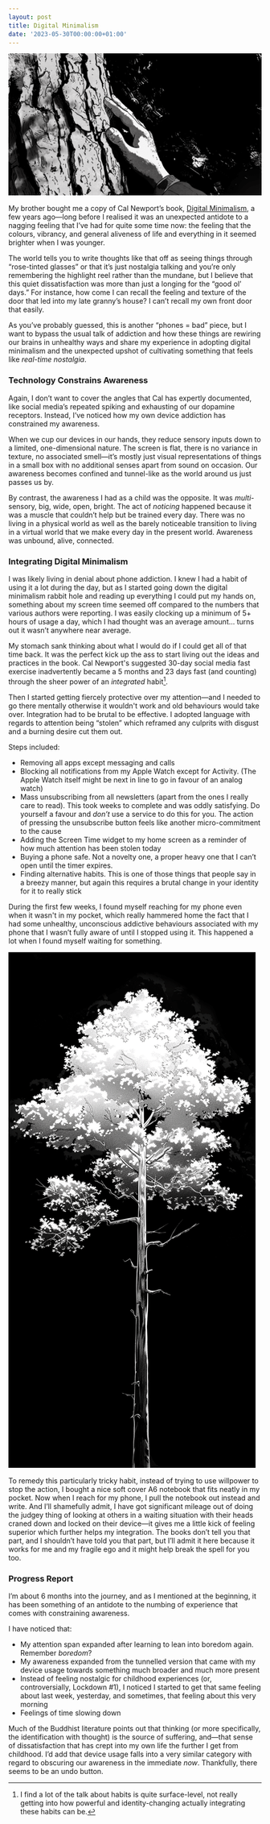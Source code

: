 ```yaml
---
layout: post
title: Digital Minimalism
date: '2023-05-30T00:00:00+01:00'
---
```


![](/img/digital-min.png)

My brother bought me a copy of Cal Newport’s book, [Digital Minimalism](https://calnewport.com/writing/#books), a few years ago—long before I realised it was an unexpected antidote to a nagging feeling that I’ve had for quite some time now: the feeling that the colours, vibrancy, and general aliveness of life and everything in it seemed brighter when I was younger.

The world tells you to write thoughts like that off as seeing things through “rose-tinted glasses” or that it’s just nostalgia talking and you’re only remembering the highlight reel rather than the mundane, but I believe that this quiet dissatisfaction was more than just a longing for the “good ol’ days.” For instance, how come I can recall the feeling and texture of the door that led into my late granny’s house? I can’t recall my own front door that easily.

As you’ve probably guessed, this is another “phones = bad” piece, but I want to bypass the usual talk of addiction and how these things are rewiring our brains in unhealthy ways and share my experience in adopting digital minimalism and the unexpected upshot of cultivating something that feels like _real-time nostalgia_.

### Technology Constrains Awareness

Again, I don’t want to cover the angles that Cal has expertly documented, like social media’s repeated spiking and exhausting of our dopamine receptors. Instead, I’ve noticed how my own device addiction has constrained my awareness.

When we cup our devices in our hands, they reduce sensory inputs down to a limited, one-dimensional nature. The screen is flat, there is no variance in texture, no associated smell—it’s mostly just visual representations of things in a small box with no additional senses apart from sound on occasion. Our awareness becomes confined and tunnel-like as the world around us just passes us by.

By contrast, the awareness I had as a child was the opposite. It was _multi_-sensory, big, wide, open, bright. The act of _noticing_ happened because it was a muscle that couldn’t help but be trained every day. There was no living in a physical world as well as the barely noticeable transition to living in a virtual world that we make every day in the present world. Awareness was unbound, alive, connected.

### Integrating Digital Minimalism

I was likely living in denial about phone addiction. I knew I had a habit of using it a lot during the day, but as I started going down the digital minimalism rabbit hole and reading up everything I could put my hands on, something about my screen time seemed off compared to the numbers that various authors were reporting. I was easily clocking up a minimum of 5+ hours of usage a day, which I had thought was an average amount... turns out it wasn’t anywhere near average.

My stomach sank thinking about what I would do if I could get all of that time back. It was the perfect kick up the ass to start living out the ideas and practices in the book. Cal Newport's suggested 30-day social media fast exercise inadvertently became a 5 months and 23 days fast (and counting) through the sheer power of an _integrated_ habit[^1].

Then I started getting fiercely protective over my attention—and I needed to go there mentally otherwise it wouldn't work and old behaviours would take over. Integration had to be brutal to be effective. I adopted language with regards to attention being “stolen” which reframed any culprits with disgust and a burning desire cut them out.

Steps included:

- Removing all apps except messaging and calls
- Blocking all notifications from my Apple Watch except for Activity. (The Apple Watch itself might be next in line to go in favour of an analog watch)
- Mass unsubscribing from all newsletters (apart from the ones I really care to read). This took weeks to complete and was oddly satisfying. Do yourself a favour and _don’t_ use a service to do this for you. The action of pressing the unsubscribe button feels like another micro-commitment to the cause
- Adding the Screen Time widget to my home screen as a reminder of how much attention has been stolen today
- Buying a phone safe. Not a novelty one, a proper heavy one that I can’t open until the timer expires.
- Finding alternative habits. This is one of those things that people say in a breezy manner, but again this requires a brutal change in your identity for it to really stick

During the first few weeks, I found myself reaching for my phone even when it wasn't in my pocket, which really hammered home the fact that I had some unhealthy, unconscious addictive behaviours associated with my phone that I wasn’t fully aware of until I stopped using it. This happened a lot when I found myself waiting for something.

<img src="/img/separator-1.png" alt="" class="separator tree" />

To remedy this particularly tricky habit, instead of trying to use willpower to stop the action, I bought a nice soft cover A6 notebook that fits neatly in my pocket. Now when I reach for my phone, I pull the notebook out instead and write. And I’ll shamefully admit, I have got significant mileage out of doing the judgey thing of looking at others in a waiting situation with their heads craned down and locked on their device—it gives me a little kick of feeling superior which further helps my integration. The books don’t tell you that part, and I shouldn’t have told you that part, but I’ll admit it here because it works for me and my fragile ego and it might help break the spell for you too.

### Progress Report

I’m about 6 months into the journey, and as I mentioned at the beginning, it has been something of an antidote to the numbing of experience that comes with constraining awareness.

I have noticed that:

- My attention span expanded after learning to lean into boredom again. Remember _boredom_?
- My awareness expanded from the tunnelled version that came with my device usage towards something much broader and much more present
- Instead of feeling nostalgic for childhood experiences (or, controversially, Lockdown #1), I noticed I started to get that same feeling about last week, yesterday, and sometimes, that feeling about this very morning
- Feelings of time slowing down

Much of the Buddhist literature points out that thinking (or more specifically, the identification with thought) is the source of suffering, and—that sense of dissatisfaction that has crept into my own life the further I get from childhood. I’d add that device usage falls into a very similar category with regard to obscuring our awareness in the immediate _now_. Thankfully, there seems to be an undo button.


[^1]: I find a lot of the talk about habits is quite surface-level, not really getting into how powerful and identity-changing actually integrating these habits can be.